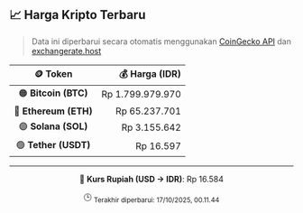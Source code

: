 

<!-- HARGA_KRIPTO -->
## 📈 Harga Kripto Terbaru

> Data ini diperbarui secara otomatis menggunakan [CoinGecko API](https://www.coingecko.com/) dan [exchangerate.host](https://exchangerate.host/)

<div align="center">

| 🪙 Token | 💰 Harga (IDR) |
|:------:|---------------:|
| 🟠 **Bitcoin (BTC)**   | Rp 1.799.979.970 |
| 🔵 **Ethereum (ETH)**  | Rp 65.237.701 |
| 🟣 **Solana (SOL)**    | Rp 3.155.642 |
| 🟢 **Tether (USDT)**   | Rp 16.597 |

---

💱 **Kurs Rupiah (USD → IDR)**: Rp 16.584

🕒 <sub>Terakhir diperbarui: 17/10/2025, 00.11.44</sub>

</div>
<!-- /HARGA_KRIPTO -->